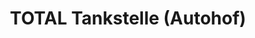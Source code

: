 ---
title: "TOTAL Tankstelle (Autohof)"
url: /eichenzell/total-tankstelle-autohof/
shop: Allgemein
---